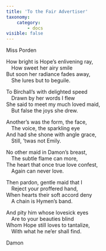 ```yaml
---
title: 'To the Fair Advertiser'
taxonomy:
    category:
        - docs
visible: false
---
```


<div class="author">Miss Porden</div>

How bright is Hope’s enlivening ray,  
&emsp;How sweet her airy smile  
But soon her radiance fades away,  
&emsp;She lures but to beguile.

To Birchall’s with delighted speed  
&emsp;Drawn by her words I flew  
She said to meet my much loved maid,  
&emsp;But false the joys she drew.

Another’s was the form, the face,  
&emsp;The voice, the sparkling eye  
And had she shone with angle grace,  
&emsp;Still, ’twas not Emily.

No other maid in Damon’s breast,  
&emsp;The subtle flame can more,  
The heart that once true love confest,  
&emsp;Again can never love.

Then pardon, gentle maid that I  
&emsp;Reject your proffered hand,  
When hearts their soft accord deny  
&emsp;A chain is Hymen’s band.

And pity him whose lovesick eyes  
&emsp;Are to your beauties blind  
Whom Hope still loves to tantalize,  
&emsp;With what he ne’er shall find.

Damon